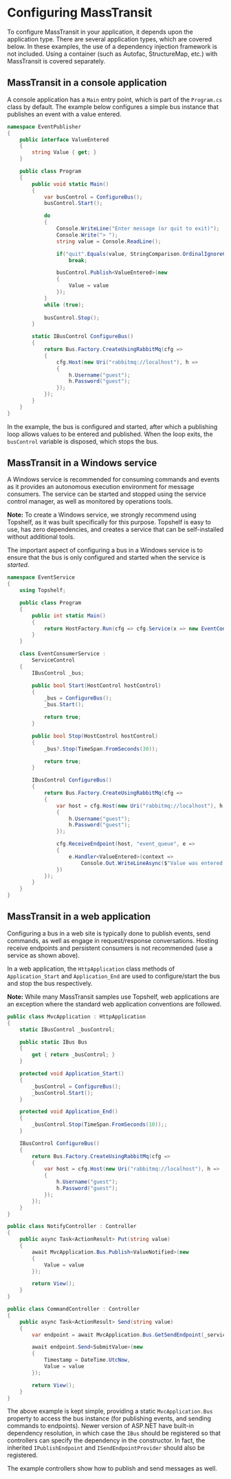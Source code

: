 # Configuring MassTransit

To configure MassTransit in your application, it depends upon the application type.
There are several application types, which are covered below. In these examples, the
use of a dependency injection framework is not included. Using a container (such as
Autofac, StructureMap, etc.) with MassTransit is covered separately.

## MassTransit in a console application

A console application has a `Main` entry point, which is part of the `Program.cs` class
by default. The example below configures a simple bus instance that publishes an event with
a value entered.

```csharp
namespace EventPublisher
{
    public interface ValueEntered
    {
        string Value { get; }
    }

    public class Program
    {
        public void static Main()
        {
            var busControl = ConfigureBus();
            busControl.Start();

            do
            {
                Console.WriteLine("Enter message (or quit to exit)");
                Console.Write("> ");
                string value = Console.ReadLine();

                if("quit".Equals(value, StringComparison.OrdinalIgnoreCase))
                    break;

                busControl.Publish<ValueEntered>(new
                {
                    Value = value
                });
            }
            while (true);
            
            busControl.Stop();
        }

        static IBusControl ConfigureBus()
        {
            return Bus.Factory.CreateUsingRabbitMq(cfg =>
            {
                cfg.Host(new Uri("rabbitmq://localhost"), h =>
                {
                    h.Username("guest");
                    h.Password("guest");
                });
            });
        }
    }
}
```

In the example, the bus is configured and started, after which a publishing loop
allows values to be entered and published. When the loop exits, the ``busControl``
variable is disposed, which stops the bus.

## MassTransit in a Windows service

A Windows service is recommended for consuming commands and events as it provides an
autonomous execution environment for message consumers. The service can be started and
stopped using the service control manager, as well as monitored by operations tools.

<div class="alert alert-info">
<b>Note:</b>
    To create a Windows service, we strongly recommend using Topshelf, as it was built
    specifically for this purpose. Topshelf is easy to use, has zero dependencies, and
    creates a service that can be self-installed without additional tools.
</div>

The important aspect of configuring a bus in a Windows service is to ensure that the bus
is only configured and started when the service is *started*.

```csharp
namespace EventService
{
    using Topshelf;

    public class Program
    {
        public int static Main()
        {
            return HostFactory.Run(cfg => cfg.Service(x => new EventConsumerService());
        }
    }

    class EventConsumerService :
        ServiceControl
    {
        IBusControl _bus;

        public bool Start(HostControl hostControl)
        {
            _bus = ConfigureBus();
            _bus.Start();

            return true;
        }

        public bool Stop(HostControl hostControl)
        {
            _bus?.Stop(TimeSpan.FromSeconds(30));

            return true;
        }

        IBusControl ConfigureBus()
        {
            return Bus.Factory.CreateUsingRabbitMq(cfg =>
            {
                var host = cfg.Host(new Uri("rabbitmq://localhost"), h =>
                {
                    h.Username("guest");
                    h.Password("guest");
                });

                cfg.ReceiveEndpoint(host, "event_queue", e =>
                {
                    e.Handler<ValueEntered>(context =>
                        Console.Out.WriteLineAsync($"Value was entered: {context.Message.Value}"));
                })
            });
        }
    }
}
```

## MassTransit in a web application

Configuring a bus in a web site is typically done to publish events, send commands,
as well as engage in request/response conversations. Hosting receive endpoints and
persistent consumers is not recommended (use a service as shown above).

In a web application, the `HttpApplication` class methods of `Application_Start` and
`Application_End` are used to configure/start the bus and stop the bus respectively.

<div class="alert alert-info">
<b>Note:</b>
    While many MassTransit samples use Topshelf, web applications are an exception
    where the standard web application conventions are followed.
</div>

```csharp
public class MvcApplication : HttpApplication
{
    static IBusControl _busControl;

    public static IBus Bus
    {
        get { return _busControl; }
    }

    protected void Application_Start()
    {
        _busControl = ConfigureBus();
        _busControl.Start();
    }

    protected void Application_End()
    {
        _busControl.Stop(TimeSpan.FromSeconds(10));;
    }

    IBusControl ConfigureBus()
    {
        return Bus.Factory.CreateUsingRabbitMq(cfg =>
        {
            var host = cfg.Host(new Uri("rabbitmq://localhost"), h =>
            {
                h.Username("guest");
                h.Password("guest");
            });
        });
    }
}

public class NotifyController : Controller
{
    public async Task<ActionResult> Put(string value)
    {
        await MvcApplication.Bus.Publish<ValueNotified>(new
        {
            Value = value
        });

        return View();
    }
}

public class CommandController : Controller
{
    public async Task<ActionResult> Send(string value)
    {
        var endpoint = await MvcApplication.Bus.GetSendEndpoint(_serviceAddress);

        await endpoint.Send<SubmitValue>(new
        {
            Timestamp = DateTime.UtcNow,
            Value = value
        });

        return View();
    }
}
```

The above example is kept simple, providing a static `MvcApplication.Bus` property
to access the bus instance (for publishing events, and sending commands to endpoints).
Newer version of ASP.NET have built-in dependency resolution, in which case the `IBus`
should be registered so that controllers can specify the dependency in the constructor.
In fact, the inherited `IPublishEndpoint` and `ISendEndpointProvider` should also
be registered.

The example controllers show how to publish and send messages as well.

